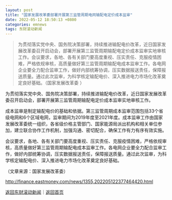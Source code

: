 ```yaml
---
layout: post
title: "国家发展改革委部署开展第三监管周期电网输配电定价成本监审"
date: 2022-05-12 18:50:13 +0800
categories: emnews
tags: 东财滚动新闻
---
```

> 为贯彻落实党中央、国务院决策部署，持续推进输配电价改革，近日国家发展改革委召开启动会，部署开展第三监管周期输配电定价成本监审实地审核工作。会议要求，各地、各有关部门要高度重视、压实责任、克服疫情困难，严格依规审核，高质量做好第三监管周期输配电成本监审工作。各电网企业要全力配合监审工作，做好内部统筹协调，压实数据报送责任，保障报送质量。通过此次监审，为科学核定输配电价、深入推进电力市场化改革奠定良好基础。（国家发展改革委 ）

<p>为贯彻落实党中央、国务院决策部署，持续推进输配电价改革，近日国家发展改革委召开启动会，部署开展第三监管周期输配电定价成本监审实地审核工作。</p><p>成本监审是制定输配电价的基础和依据。第三监管周期成本监审范围包括33个省级电网和6个区域电网，监审期间为2019年度至2021年度。成本监审工作由国家发展改革委统一组织，各省级价格主管部门、国家能源局派出机构和相关单位参加，建立联合协作工作机制，加强沟通、密切配合，确保工作有力有序有效实施。</p><p>会议要求，各地、各有关部门要高度重视、压实责任、克服疫情困难，严格依规审核，高质量做好第三监管周期输配电成本监审工作。各电网企业要全力配合监审工作，做好内部统筹协调，压实数据报送责任，保障报送质量。通过此次监审，为科学核定输配电价、深入推进电力市场化改革奠定良好基础。</p><p class="em_media">（文章来源：国家发展改革委）</p>

<http://finance.eastmoney.com/news/1355,202205122377464420.html>

[返回东财滚动新闻](//finews.withounder.com/emnews/)｜[返回首页](//finews.withounder.com/)